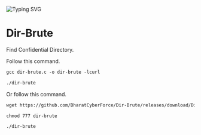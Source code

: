 ![Typing SVG](https://readme-typing-svg.demolab.com?font=Fira+Code&pause=1000&color=F7AB0A&width=435&lines=Developed+By+Indian+Cyber+Force)


# Dir-Brute
Find Confidential Directory. </br>

Follow this command. </br>
```diff
gcc dir-brute.c -o dir-brute -lcurl
```
```diff
./dir-brute
```
Or follow this command.
```diff
wget https://github.com/BharatCyberForce/Dir-Brute/releases/download/Dir-Brute/dir-brute
```
```diff
chmod 777 dir-brute
```
```diff
./dir-brute
```
